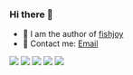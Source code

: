 ### Hi there 👋

<!--
**PokIsemaine/PokIsemaine** is a ✨ _special_ ✨ repository because its `README.md` (this file) appears on your GitHub profile.

Here are some ideas to get you started:

-->

- 👯 I am the author of [fishjoy]([https://github.com/dtm-labs/dtm](https://github.com/PokIsemaine/fishjoy)) 
- 📝 Contact me: [Email](851892190@qq.com) 


![](https://github-profile-summary-cards.vercel.app/api/cards/profile-details?username=PokIsemaine&theme=github)
![](https://github-profile-summary-cards.vercel.app/api/cards/repos-per-language?username=PokIsemaine&theme=github)
![](https://github-profile-summary-cards.vercel.app/api/cards/most-commit-language?username=PokIsemaine&theme=github)
![](https://github-profile-summary-cards.vercel.app/api/cards/stats?username=PokIsemaine&theme=github)
![](https://github-profile-summary-cards.vercel.app/api/cards/productive-time?username=PokIsemaine&theme=github)
